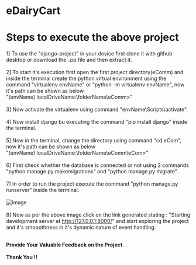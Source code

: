 # eDairyCart

# Steps to execute the above project

1] To use the "django-project" in your device first clone it with github desktop or download the .zip file and then extract it.
<br><br>
2] To start it's execution first open the first project directory(eComm) and inside the terminal create the python virtual environment using the command "virtualenv envName" or "python -m virtualenv envName", now it's path can be shown as below <br>
"(envName) localDriveName:\folderName\eComm>"
<br><br>
3] Now activate the virtualenv using command "envName\Scripts\activate".
<br><br>
4] Now install django bu executing the command "pip install django" inside the terminal.
<br><br>
5] Now in the terminal, change the directory using command "cd eCom", now it's path can be shown as below <br>
"(envName) localDriveName:\folderName\eComm\eCom>"
<br><br>
6] First check whether the database is connected or not using 2 commands "python manage.py makemigrations" and "python manage.py migrate".
<br><br>
7] In order to run the project execute the command "python manage.py runserver" inside the terminal. 
<br><br>
![image](https://github.com/SiddheshP1996/eDairyCart/assets/67057053/a47266b6-6bcd-4b53-9299-05f68f9e8e0a)
<br><br>
8] Now as per the above image click on the link generated stating : "Starting development server at http://127.0.0.1:8000/" and start exploring the project and it's smooothness in it's dynamic nature of event handling.
<br><br>

**Provide Your Valuable Feedback on the Project.**
<br><br>
**Thank You !!**
<br><br>
